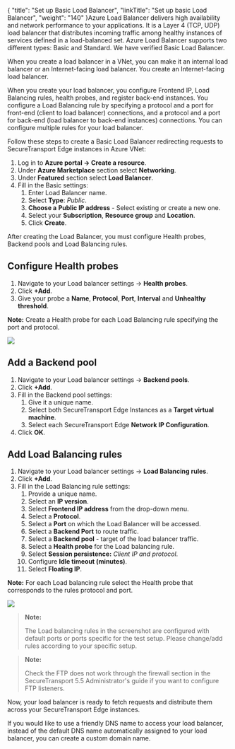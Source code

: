 {
    "title": "Set up Basic Load Balancer",
    "linkTitle": "Set up basic Load Balancer",
    "weight": "140"
}Azure Load Balancer delivers high availability and network performance to your applications. It is a Layer 4 (TCP, UDP) load balancer that distributes incoming traffic among healthy instances of services defined in a load-balanced set. Azure Load Balancer supports two different types: Basic and Standard. We have verified Basic Load Balancer.

When you create a load balancer in a VNet, you can make it an internal load balancer or an Internet-facing load balancer. You create an Internet-facing load balancer.

When you create your load balancer, you configure Frontend IP, Load Balancing rules, health probes, and register back-end instances. You configure a Load Balancing rule by specifying a protocol and a port for front-end (client to load balancer) connections, and a protocol and a port for back-end (load balancer to back-end instances) connections. You can configure multiple rules for your load balancer.

Follow these steps to create a Basic Load Balancer redirecting requests to <span class="mc-variable axway_variables.Component_Short_Name variable">SecureTransport</span> Edge instances in Azure VNet:

1.  Log in to **Azure portal -> Create a resource**.
2.  Under **Azure Marketplace** section select **Networking**.
3.  Under **Featured** section select **Load Balancer**.
4.  Fill in the Basic settings:
    1.  Enter Load Balancer name.
    2.  Select **Type**: *Public*.
    3.  **Choose a** **Public IP address** - Select existing or create a new one.
    4.  Select your **Subscription**, **Resource group** and **Location**.
    5.  Click **Create**.

After creating the Load Balancer, you must configure Health probes, Backend pools and Load Balancing rules.

## Configure Health probes

1.  Navigate to your Load balancer settings -> **Health probes**.
2.  Click **+Add**.
3.  Give your probe a **Name**, **Protocol**, **Port**, **Interval** and **Unhealthy threshold**.

**Note:** Create a Health probe for each Load Balancing rule specifying the port and protocol.

![](/Images/SecureTransport/loadbalancer-hp.PNG)

## Add a Backend pool

1.  Navigate to your Load balancer settings -> **Backend pools**.
2.  Click **+Add**.
3.  Fill in the Backend pool settings:
    1.  Give it a unique name.
    2.  Select both SecureTransport Edge Instances as a **Target virtual machine**.
    3.  Select each SecureTransport Edge **Network IP Configuration**.
4.  Click **OK**.

## Add Load Balancing rules

1.  Navigate to your Load balancer settings -> **Load Balancing rules**.
2.  Click **+Add**.
3.  Fill in the Load Balancing rule settings:
    1.  Provide a unique name.
    2.  Select an **IP version**.
    3.  Select **Frontend IP address** from the drop-down menu.
    4.  Select a **Protocol**.
    5.  Select a **Port** on which the Load Balancer will be accessed.
    6.  Select a **Backend Port** to route traffic.
    7.  Select a **Backend pool** - target of the load balancer traffic.
    8.  Select a **Health probe** for the Load balancing rule.
    9.  Select **Session persistence:** *Client IP and protocol*.
    10. Configure **Idle timeout (minutes)**.
    11. Select **Floating IP**.

**Note:** For each Load balancing rule select the Health probe that corresponds to the rules protocol and port.

![](/Images/SecureTransport/loadbalancer-rules.PNG)

> **Note:**
>
> The Load balancing rules in the screenshot are configured with default ports or ports specific for the test setup. Please change/add rules according to your specific setup.

> **Note:**
>
> Check the FTP does not work through the firewall section in the SecureTransport 5.5 Administrator's guide if you want to configure FTP listeners.

Now, your load balancer is ready to fetch requests and distribute them across your <span class="mc-variable axway_variables.Component_Short_Name variable">SecureTransport</span> Edge instances.

If you would like to use a friendly DNS name to access your load balancer, instead of the default DNS name automatically assigned to your load balancer, you can create a custom domain name.
